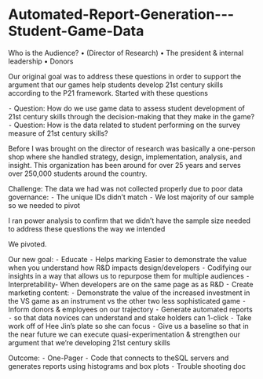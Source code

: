 # Automated-Report-Generation---Student-Game-Data

Who is the Audience?
•	 (Director of Research)
•	The president & internal leadership
•	Donors

Our original goal was to address these questions in order to support the argument that our games help students develop 21st century skills according to the P21 framework.  Started with these questions

⁃	Question: How do we use game data to assess student development of 21st century skills through the decision-making that they make in the game?
⁃	Question: How is the data related to student performing on the survey measure of 21st century skills?

Before I was brought on the director of research was basically a one-person shop where she handled strategy, design, implementation, analysis, and insight.  This organization has been around for over 25 years and serves over 250,000 students around the country.

Challenge: The data we had was not collected properly due to poor data governance:
⁃	The unique IDs didn’t match
⁃	We lost majority of our sample so we needed to pivot

I ran power analysis to confirm that we didn’t have the sample size needed to address these questions the way we intended  

We pivoted.

Our new goal:
⁃	Educate
⁃	Helps marking Easier to demonstrate the value when you understand how R&D impacts design/developers
⁃	Codifying our insights in a way that allows us to repurpose them for multiple audiences
⁃	Interpretability- When developers are on the same page as as R&D 
⁃	Create marketing content:
⁃	Demonstrate the value of the increased investment in the VS game as an instrument vs the other two less sophisticated game
⁃	Inform donors & employees on our trajectory
⁃	Generate automated reports 
⁃	so that data novices can understand  and stake holders can 1-click 
⁃	Take work off of Hee Jin’s plate so she can focus
⁃	Give us a baseline so that in the near future we can execute quasi-experimentation & strengthen our argument that we’re developing 21st century skills

Outcome:
⁃	One-Pager 
⁃	Code that connects to theSQL servers and generates reports using histograms and box plots
⁃	Trouble shooting doc 

